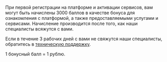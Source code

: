 При первой регистрации на платформе и активации сервисов, вам могут быть начислены 3000 баллов в качестве бонуса для ознакомления с платформой, а также предоставляемыми услугами и сервисами. Начисление производится после того, как наши специалисты всяжутся с вами.

Если в течение 3 рабочих дней с вами не свяжутся наши специалисты, обратитесь в [техническую поддержку](https://mcs.mail.ru/docs/ru/contacts).

<info>
1 бонусный балл = 1 рублю.
</info>
